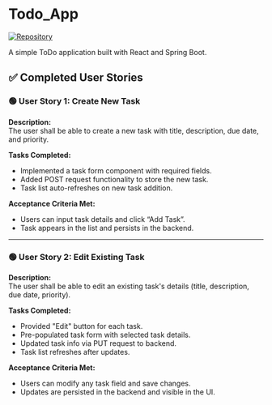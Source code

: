 

# Todo_App

[![Repository](https://img.shields.io/badge/Repo-Todo_App-blue)](https://github.com/irfanpasha111/Todo_App)

A simple ToDo application built with React and Spring Boot.

## ✅ Completed User Stories

### 🟢 User Story 1: Create New Task

**Description:**  
The user shall be able to create a new task with title, description, due date, and priority.

**Tasks Completed:**
- Implemented a task form component with required fields.
- Added POST request functionality to store the new task.
- Task list auto-refreshes on new task addition.

**Acceptance Criteria Met:**
- Users can input task details and click “Add Task”.
- Task appears in the list and persists in the backend.

---

### 🟢 User Story 2: Edit Existing Task

**Description:**  
The user shall be able to edit an existing task's details (title, description, due date, priority).

**Tasks Completed:**
- Provided "Edit" button for each task.
- Pre-populated task form with selected task details.
- Updated task info via PUT request to backend.
- Task list refreshes after updates.

**Acceptance Criteria Met:**
- Users can modify any task field and save changes.
- Updates are persisted in the backend and visible in the UI.
